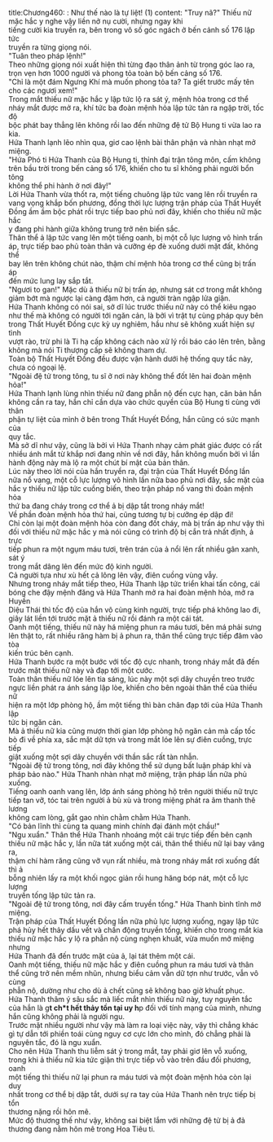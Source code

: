title:Chương460: : Như thế nào là tự liệt! (1)
content:
"Truy nã?" Thiếu nữ mặc hắc y nghe vậy liền nở nụ cười, nhưng ngay khi<br>tiếng cười kia truyền ra, bên trong vô số góc ngách ở bến cảnh số 176 lập tức<br>truyền ra từng giọng nói.<br>"Tuân theo pháp lệnh!"<br>Theo những giọng nói xuất hiện thì từng đạo thân ảnh từ trong góc lao ra,<br>trọn vẹn hơn 1000 người và phong tỏa toàn bộ bến cảng số 176.<br>"Chỉ là một đám Ngưng Khí mà muốn phong tỏa ta? Ta giết trước mấy tên<br>cho các ngươi xem!"<br>Trong mắt thiếu nữ mặc hắc y lập tức lộ ra sát ý, mệnh hỏa trong cơ thể<br>nháy mắt được mở ra, khí tức ba đoàn mệnh hỏa lập tức tản ra ngập trời, tốc độ<br>bộc phát bay thẳng lên không rồi lao đến những đệ tử Bộ Hung ti vừa lao ra kia.<br>Hứa Thanh lạnh lẽo nhìn qua, giơ cao lệnh bài thân phận và nhàn nhạt mở<br>miệng.<br>"Hứa Phó ti Hứa Thanh của Bộ Hung ti, thỉnh đại trận tông môn, cấm không<br>trên bầu trời trong bến cảng số 176, khiến cho tu sĩ không phải người bổn tông<br>không thể phi hành ở nơi đây!"<br>Lời Hứa Thanh vừa thốt ra, một tiếng chuông lập tức vang lên rồi truyền ra<br>vang vọng khắp bốn phương, đồng thời lực lượng trận pháp của Thất Huyết<br>Đồng ầm ầm bộc phát rồi trực tiếp bao phủ nơi đây, khiến cho thiếu nữ mặc hắc<br>y đang phi hành giữa không trung trở nên biến sắc.<br>Thân thể ả lập tức vang lên một tiếng oanh, bị một cỗ lực lượng vô hình trấn<br>áp, trực tiếp bao phủ toàn thân và cưỡng ép đè xuống dưới mặt đất, không thể<br>bay lên trên không chút nào, thậm chí mệnh hỏa trong cơ thể cũng bị trấn áp<br>đến mức lung lay sắp tắt.<br>"Ngươi to gan!" Mặc dù ả thiếu nữ bị trấn áp, nhưng sát cơ trong mắt không<br>giảm bớt mà ngược lại càng đậm hơn, cả người tràn ngập lửa giận.<br>Hứa Thanh không có nói sai, sở dĩ lúc trước thiếu nữ này có thể kiêu ngạo<br>như thế mà không có người tới ngăn cản, là bởi vì trật tự cùng pháp quy bên<br>trong Thất Huyết Đồng cực kỳ uy nghiêm, hầu như sẽ không xuất hiện sự tình<br>vượt rào, trừ phi là Ti hạ cấp không cách nào xử lý rồi báo cáo lên trên, bằng<br>không mà nói Ti thượng cấp sẽ không tham dự.<br>Toàn bộ Thất Huyết Đồng đều được vận hành dưới hệ thống quy tắc này,<br>chưa có ngoại lệ.<br>"Ngoài đệ tử trong tông, tu sĩ ở nơi này không thể đốt lên hai đoàn mệnh<br>hỏa!"<br>Hứa Thanh lạnh lùng nhìn thiếu nữ đang phẫn nộ đến cực hạn, căn bản hắn<br>không cần ra tay, hắn chỉ cần dựa vào chức quyền của Bộ Hung ti cùng với thân<br>phận tự liệt của mình ở bên trong Thất Huyết Đồng, hắn cũng có sức mạnh của<br>quy tắc.<br>Mà sở dĩ như vậy, cũng là bởi vì Hứa Thanh nhạy cảm phát giác được có rất<br>nhiều ánh mắt từ khắp nơi đang nhìn về nơi đây, hắn không muốn bởi vì lần<br>hành động này mà lộ ra một chút bí mật của bản thân.<br>Lúc này theo lời nói của hắn truyền ra, đại trận của Thất Huyết Đồng lần<br>nữa nổ vang, một cỗ lực lượng vô hình lần nữa bao phủ nơi đây, sắc mặt của<br>hắc y thiếu nữ lập tức cuồng biến, theo trận pháp nổ vang thì đoàn mệnh hỏa<br>thứ ba đang cháy trong cơ thể ả bị dập tắt trong nháy mắt!<br>Về phần đoàn mệnh hỏa thứ hai, cũng tương tự bị cưỡng ép dập đi!<br>Chỉ còn lại một đoàn mệnh hỏa còn đang đốt cháy, mà bị trấn áp như vậy thì<br>đối với thiếu nữ mặc hắc y mà nói cũng có trình độ bị cắn trả nhất định, ả trực<br>tiếp phun ra một ngụm máu tươi, trên trán của ả nổi lên rất nhiều gân xanh, sát ý<br>trong mắt dâng lên đến mức độ kinh người.<br>Cả người tựa như xù hết cả lông lên vậy, điên cuồng vùng vẫy.<br>Nhưng trong nháy mắt tiếp theo, Hứa Thanh lập tức triển khai tấn công, cái<br>bóng che đậy mệnh đăng và Hứa Thanh mở ra hai đoàn mệnh hỏa, mở ra Huyền<br>Diệu Thái thì tốc độ của hắn vô cùng kinh người, trực tiếp phá không lao đi,<br>giây lát liền tới trước mặt ả thiếu nữ rồi đánh ra một cái tát.<br>Oanh một tiếng, thiếu nữ này há miệng phun ra máu tươi, bên má phải sưng<br>lên thật to, rất nhiều răng hàm bị ả phun ra, thân thể cũng trực tiếp đâm vào tòa<br>kiến trúc bên cạnh.<br>Hứa Thanh bước ra một bước với tốc độ cực nhanh, trong nháy mắt đã đến<br>trước mặt thiếu nữ này và đạp tới một cước.<br>Toàn thân thiếu nữ lóe lên tia sáng, lúc này một sợi dây chuyền treo trước<br>ngực liền phát ra ánh sáng lập lòe, khiến cho bên ngoài thân thể của thiếu nữ<br>hiện ra một lớp phòng hộ, ầm một tiếng thì bàn chân đạp tới của Hứa Thanh lập<br>tức bị ngăn cản.<br>Mà ả thiếu nữ kia cũng mượn thời gian lớp phòng hộ ngăn cản mà cấp tốc<br>bò đi về phía xa, sắc mặt dữ tợn và trong mắt lóe lên sự điên cuồng, trực tiếp<br>giật xuống một sợi dây chuyền với thần sắc rất tàn nhẫn.<br>"Ngoài đệ tử trong tông, nơi đây không thể sử dụng bất luận pháp khí và<br>pháp bảo nào." Hứa Thanh nhàn nhạt mở miệng, trận pháp lần nữa phủ xuống.<br>Tiếng oanh oanh vang lên, lớp ánh sáng phòng hộ trên người thiếu nữ trực<br>tiếp tan vỡ, tóc tai trên người ả bù xù và trong miệng phát ra âm thanh thê lương<br>không cam lòng, gắt gao nhìn chằm chằm Hứa Thanh.<br>"Có bản lĩnh thì cùng ta quang minh chính đại đánh một chầu!"<br>"Ngu xuẩn." Thân thể Hứa Thanh nhoáng một cái trực tiếp đến bên cạnh<br>thiếu nữ mặc hắc y, lần nữa tát xuống một cái, thân thể thiếu nữ lại bay văng ra,<br>thậm chí hàm răng cũng vỡ vụn rất nhiều, mà trong nháy mắt rơi xuống đất thì ả<br>bỗng nhiên lấy ra một khối ngọc giản rồi hung hăng bóp nát, một cỗ lực lượng<br>truyền tống lập tức tản ra.<br>"Ngoài đệ tử trong tông, nơi đây cấm truyền tống." Hứa Thanh bình tĩnh mở<br>miệng.<br>Trận pháp của Thất Huyết Đồng lần nữa phủ lực lượng xuống, ngay lập tức<br>phá hủy hết thảy dấu vết và chấn động truyền tống, khiến cho trong mắt kia<br>thiếu nữ mặc hắc y lộ ra phẫn nộ cùng nghẹn khuất, vừa muốn mở miệng nhưng<br>Hứa Thanh đã đến trước mặt của ả, lại tát thêm một cái.<br>Oanh một tiếng, thiếu nữ mặc hắc y điên cuồng phun ra máu tươi và thân<br>thể cũng trở nên mềm nhũn, nhưng biểu cảm vẫn dữ tợn như trước, vẫn vô cùng<br>phẫn nộ, dường như cho dù ả chết cũng sẽ không bao giờ khuất phục.<br>Hứa Thanh thâm ý sâu sắc mà liếc mắt nhìn thiếu nữ này, tuy nguyên tắc<br>của hắn là g**t ch*t hết thảy tồn tại uy h**p đối với tính mạng của mình, nhưng<br>hắn cũng không phải là người ngu.<br>Trước mặt nhiều người như vậy mà làm ra loại việc này, vậy thì chẳng khác<br>gì tự dẫn tới phiền toái cùng nguy cơ cực lớn cho mình, đó chẳng phải là<br>nguyên tắc, đó là ngu xuẩn.<br>Cho nên Hứa Thanh thu liễm sát ý trong mắt, tay phải giơ lên vỗ xuống,<br>trong khi ả thiếu nữ kia tức giận thì trực tiếp vỗ vào trên đầu đối phương, oanh<br>một tiếng thì thiếu nữ lại phun ra máu tươi và một đoàn mệnh hỏa còn lại duy<br>nhất trong cơ thể bị dập tắt, dưới sự ra tay của Hứa Thanh nên trực tiếp bị tổn<br>thương nặng rồi hôn mê.<br>Mức độ thương thế như vậy, không sai biệt lắm với những đệ tử bị ả đả<br>thương đang nằm hôn mê trong Hoa Tiêu ti.